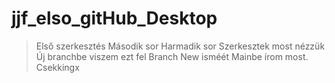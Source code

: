 # jjf_elso_gitHub_Desktop
> Első szerkesztés
> Második sor
> Harmadik sor
Szerkesztek most nézzük
>Új branchbe viszem ezt fel
>Branch New isméét
Mainbe írom most. Csekkingx